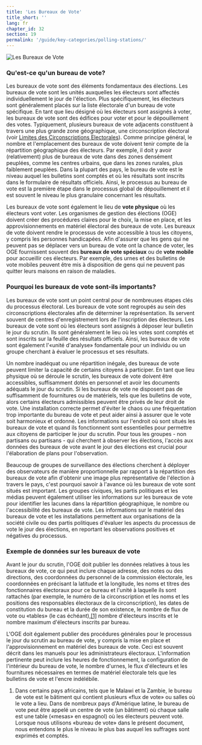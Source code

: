 ```yaml
---
title: 'Les Bureaux de Vote'
title_short: ''
lang: fr
chapter_id: 32
section: 19
permalink: '/guide/key-categories/polling-stations/'
---
```


![Les Bureaux de Vote](/images/inventory/categories/polling-stations.png)

### Qu'est-ce qu'un bureau de vote?

Les bureaux de vote sont des éléments fondamentaux des élections. Les bureaux de vote sont les unités auxquelles les électeurs sont affectés individuellement le jour de l'élection. Plus spécifiquement, les électeurs sont généralement placés sur la liste électorale d'un bureau de vote spécifique. En tant que lieu désigné où les électeurs sont assignés à voter, les bureaux de vote sont des édifices pour voter et pour le dépouillement des votes. Typiquement, plusieurs bureaux de vote adjacents constituent à travers une plus grande zone géographique, une circonscription électoral (voir [Limites des Circonscriptions Electorales](/fr/guide/key-categories/electoral-boundaries/)). Comme principe général, le nombre et l'emplacement des bureaux de vote doivent tenir compte de la répartition géographique des électeurs. Par exemple, il doit y avoir (relativement) plus de bureaux de vote dans des zones densément peuplées, comme les centres urbains, que dans les zones rurales, plus faiblement peuplées. Dans la plupart des pays, le bureau de vote est le niveau auquel les bulletins sont comptés et où les résultats sont inscrits dans le formulaire de résultats officiels. Ainsi, le processus au bureau de vote est la première étape dans le processus global de dépouillement et il est souvent le niveau le plus granulaire concernant les résultats.

Les bureaux de vote sont également le lieu de **vote physique** où les électeurs vont voter. Les organismes de gestion des élections (OGE) doivent créer des procédures claires pour le choix, la mise en place, et les approvisionnements en matériel électoral des bureaux de vote. Les bureaux de vote doivent rendre le processus de vote accessible à tous les citoyens, y compris les personnes handicapées. Afin d'assurer que les gens qui ne peuvent pas se déplacer vers un bureau de vote ont la chance de voter, les OGE fournissent souvent des **bureaux de vote spéciaux** ou de **vote mobile** pour accueillir ces électeurs. Par exemple, des urnes et des bulletins de vote mobiles peuvent être mis à disposition de gens qui ne peuvent pas quitter leurs maisons en raison de maladies.

### Pourquoi les bureaux de vote sont-ils importants?

Les bureaux de vote sont un point central pour de nombreuses étapes clés du processus électoral. Les bureaux de vote sont regroupés au sein des circonscriptions électorales afin de déterminer la représentation. Ils servent souvent de centres d'enregistrement lors de l'inscription des électeurs. Les bureaux de vote sont où les électeurs sont assignés à déposer leur bulletin le jour du scrutin. Ils sont généralement le lieu où les votes sont comptés et sont inscrits sur la feuille des résultats officiels. Ainsi, les bureaux de vote sont également l'«unité d'analyse» fondamentale pour un individu ou un groupe cherchant à évaluer le processus et ses résultats.

Un nombre inadéquat ou une répartition inégale, des bureaux de vote peuvent limiter la capacité de certains citoyens à participer. En tant que lieu physique où se déroule le scrutin, les bureaux de vote doivent être accessibles, suffisamment dotés en personnel et avoir les documents adéquats le jour du scrutin. Si les bureaux de vote ne disposent pas de suffisamment de fournitures ou de matériels, tels que les bulletins de vote, alors certains électeurs admissibles peuvent être privés de leur droit de vote. Une installation correcte permet d'éviter le chaos ou une fréquentation trop importante du bureau de vote et peut aider ainsi à assurer que le vote soit harmonieux et ordonné. Les informations sur l'endroit où sont situés les bureaux de vote et quand ils fonctionnent sont essentielles pour permettre aux citoyens de participer le jour du scrutin. Pour tous les groupes - non partisans ou partisans - qui cherchent à observer les élections, l'accès aux données des bureaux de vote avant le jour des élections est crucial pour l'élaboration de plans pour l'observation.

Beaucoup de groupes de surveillance des élections cherchent à déployer des observateurs de manière proportionnelle par rapport à la répartition des bureaux de vote afin d'obtenir une image plus représentative de l'élection à travers le pays, c'est pourquoi savoir à l'avance où les bureaux de vote sont situés est important. Les groupes civiques, les partis politiques et les médias peuvent également utiliser les informations sur les bureaux de vote pour identifier les lacunes dans la répartition géographique, le nombre ou l'accessibilité des bureaux de vote. Les informations sur le matériel des bureaux de vote et les installations permettent aux organisations de la société civile ou des partis politiques d'évaluer les aspects du processus de vote le jour des élections, en reportant les observations positives et négatives du processus.

### Exemple de données sur les bureaux de vote

Avant le jour du scrutin, l'OGE doit publier les données relatives à tous les bureaux de vote, ce qui peut inclure chaque adresse, des notes ou des directions, des coordonnées du personnel de la commission électorale, les coordonnées en précisant la latitude et la longitude, les noms et titres des fonctionnaires électoraux pour ce bureau et l'unité à laquelle ils sont rattachés (par exemple, le numéro de la circonscription et les noms et les positions des responsables électoraux de la circonscription), les dates de constitution du bureau et la durée de son existence, le nombre de flux de vote ou «tables» (le cas échéant),[\[1\]](#footnote-1) nombre d'électeurs inscrits et le nombre maximum d'électeurs inscrits par bureau.

L'OGE doit également publier des procédures générales pour le processus le jour du scrutin au bureau de vote, y compris la mise en place et l'approvisionnement en matériel des bureaux de vote. Ceci est souvent décrit dans les manuels pour les administrateurs électoraux. L'information pertinente peut inclure les heures de fonctionnement, la configuration de l'intérieur du bureau de vote, le nombre d'urnes, le flux d'électeurs et les fournitures nécessaires en termes de matériel électorale tels que les bulletins de vote et l'encre indélébile.

1.  [](#reference-1)Dans certains pays africains, tels que le Malawi et la Zambie, le bureau de vote est le bâtiment qui contient plusieurs «flux de vote» ou salles où le vote a lieu. Dans de nombreux pays d'Amérique latine, le bureau de vote peut être appelé un centre de vote (un bâtiment) où chaque salle est une table («mesas» en espagnol) où les électeurs peuvent voté. Lorsque nous utilisons «bureau de vote» dans le présent document, nous entendons le plus le niveau le plus bas auquel les suffrages sont exprimés et comptés.
